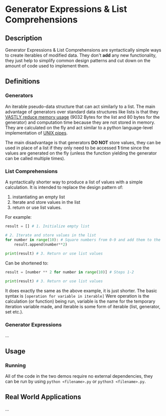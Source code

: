 # Generator Expressions & List Comprehensions 

## Description

Generator Expressions & List Comprehensions are syntactically simple ways to create iterables of modified data. They don't **add** any new functionality, they just help to simplify common design patterns and cut down on the amount of code used to implement them.



## Definitions



### Generators

An iterable pseudo-data structure that can act similarly to a list. The main advantage of generators over standard data structures like lists is that they [VASTLY reduce memory usage]( https://code-maven.com/list-comprehension-vs-generator-expression ) (9032 Bytes for the list and 80 bytes for the generator) and computation time because they are not stored in memory. They are calculated on the fly and act similar to a python language-level implementation of [UNIX pipes]( https://en.wikipedia.org/wiki/Pipeline_(Unix) ).



The main disadvantage is that generators **DO NOT** store values, they can be used in place of a list if they only need to be accessed **1** time since the values are generated on the fly (unless the function yielding the generator can be called multiple times).



### List Comprehensions

A syntactically shorter way to produce a list of values with a simple calculation. It is intended to replace the design pattern of:

1. instantiating an empty list
2. Iterate and store values in the list
3. return or use list values.

For example: 

```python
result = [] # 1. Initialize empty list

# 2. Iterate and store values in the list
for number in range(10): # Square numbers from 0-9 and add them to the result list
	result.append(number**2)
	
print(result) # 3. Return or use list values
```



Can be shortened to:



```python
result = [number ** 2 for number in range(10)] # Steps 1-2

print(result) # 3. Return or use list values
```



It does exactly the same as the above example, it is just shorter. The basic syntax is ```[operation for variable in iterable]``` Were operation is the calculation (or function) being run, variable is the name for the temporary iteration variable made, and iterable is some form of iterable (list, generator, set etc.).



### Generator Expressions

...



## Usage



### Running



All of the code in the two demos require no external dependencies, they can be run by using ```python <filename>.py``` or ```python3 <filename>.py```. 



## Real World Applications



...